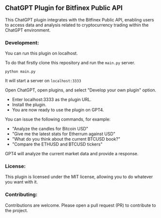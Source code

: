 ## ChatGPT Plugin for Bitfinex Public API

This ChatGPT plugin integrates with the Bitfinex Public API, enabling users to access data and analysis related to cryptocurrency trading within the ChatGPT environment.

### Development:

You can run this plugin on localhost.

To do that firstly clone this repository and run the `main.py` server.

`python main.py` 

It will start a server on `localhost:3333`

Open ChatGPT, open plugins, and select "Develop your own plugin" option.

- Enter localhost:3333 as the plugin URL.
- Install the plugin.
- You are now ready to use the plugin on GPT4.

You can issue the following commands, for example:

- "Analyze the candles for Bitcoin USD"
- "Give me the latest stats for Etherrum against USD"
- "What do you think about the current BTCUSD book?"
- "Compare the ETHUSD and BTCUSD tickers"

GPT4 will analyze the current market data and provide a response.

### License:

This plugin is licensed under the MIT license, allowing you to do whatever you want with it.

### Contributing:

Contributions are welcome. Please open a pull request (PR) to contribute to the project.